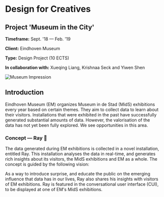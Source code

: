 # Design for Creatives

## Project 'Museum in the City'

**Timeframe:** Sept. '18 — Feb. '19

**Client:** Eindhoven Museum

**Type:** Design Project (10 ECTS)

**In collaboration with:** Xueqing Liang, Krishnaa Seck and Yiwen Shen

![Museum Impression](https://images.unsplash.com/photo-1515169273894-7e876dcf13da?ixlib=rb-0.3.5&ixid=eyJhcHBfaWQiOjEyMDd9&s=cb3bb8b0e3d3d7bc61e782d41ee4562f&auto=format&fit=crop&w=1950&q=80)


## Introduction

Eindhoven Museum (EM) organizes Museum in de Stad (MidS) exhibitions every year based on certain themes. They aim to collect data to learn about their visitors. Installations that were exhibited in the past have successfully generated substantial amounts of data. However, the valorisation of the data has not yet been fully explored. We see opportunities in this area. 

### Concept — Ray 🤖

The data generated during EM exhibitions is collected in a novel installation, entitled Ray. This installation analyses the data in real-time, and generates rich insights about its visitors, the MidS exhibitions and EM as a whole. The concept is guided by the following vision:

As a way to introduce surprise, and educate the public on the emerging influence that data has in our lives, Ray also shares his insights with visitors of EM exhibitions. Ray is featured in the conversational user interface (CUI), to be displayed at one of EM's MidS exhibitions. 

